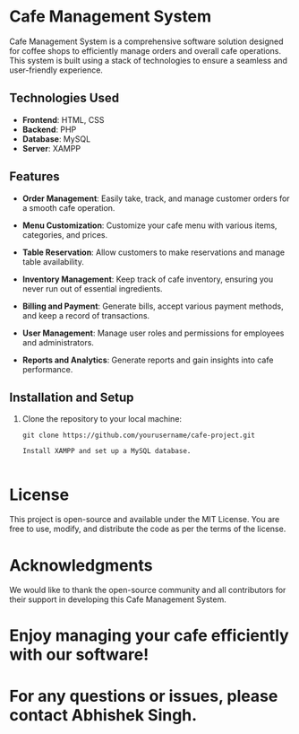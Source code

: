 # Cafe Management System

Cafe Management System is a comprehensive software solution designed for coffee shops to efficiently manage orders and overall cafe operations. This system is built using a stack of technologies to ensure a seamless and user-friendly experience.

## Technologies Used

- **Frontend**: HTML, CSS
- **Backend**: PHP
- **Database**: MySQL
- **Server**: XAMPP

## Features

- **Order Management**: Easily take, track, and manage customer orders for a smooth cafe operation.

- **Menu Customization**: Customize your cafe menu with various items, categories, and prices.

- **Table Reservation**: Allow customers to make reservations and manage table availability.

- **Inventory Management**: Keep track of cafe inventory, ensuring you never run out of essential ingredients.

- **Billing and Payment**: Generate bills, accept various payment methods, and keep a record of transactions.

- **User Management**: Manage user roles and permissions for employees and administrators.

- **Reports and Analytics**: Generate reports and gain insights into cafe performance.

## Installation and Setup

1. Clone the repository to your local machine:

   ```shell
   git clone https://github.com/yourusername/cafe-project.git

   Install XAMPP and set up a MySQL database.


# License
This project is open-source and available under the MIT License. You are free to use, modify, and distribute the code as per the terms of the license.

# Acknowledgments
We would like to thank the open-source community and all contributors for their support in developing this Cafe Management System.

# Enjoy managing your cafe efficiently with our software!

# For any questions or issues, please contact Abhishek Singh.

